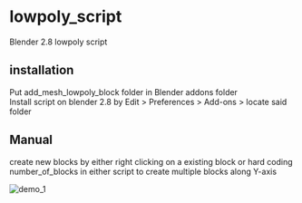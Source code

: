 # lowpoly_script

Blender 2.8 lowpoly script

## installation 
Put add_mesh_lowpoly_block folder in Blender addons folder  
Install script on blender 2.8 by Edit > Preferences > Add-ons > locate said folder  

## Manual
create new blocks by either right clicking on a existing block or hard coding number_of_blocks in either script to create multiple blocks along Y-axis


  
![demo_1](https://imgur.com/DjbkyW0.png)
